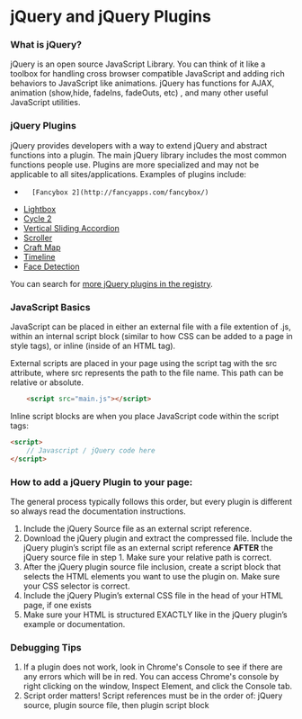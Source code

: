 jQuery and jQuery Plugins
=========================

### What is jQuery?

jQuery is an open source JavaScript Library. You can think of it like a toolbox for handling cross browser compatible JavaScript and adding rich behaviors to JavaScript like animations. jQuery has functions for AJAX, animation (show,hide, fadeIns, fadeOuts, etc) , and many other useful JavaScript utilities.

### jQuery Plugins

jQuery provides developers with a way to extend jQuery and abstract functions into a plugin. The main jQuery library includes the most common functions people use. Plugins are more specialized and may not be applicable to all sites/applications. Examples of plugins include:

*		[Fancybox 2](http://fancyapps.com/fancybox/)
*   [Lightbox](http://leandrovieira.com/projects/jquery/lightbox/)
*   [Cycle 2](http://jquery.malsup.com/cycle2/)
*   [Vertical Sliding Accordion](http://tympanus.net/codrops/2011/07/22/vertical-sliding-accordion/)
*   [Scroller](http://www.jscraft.net/demo/plugins/scroller/)
*   [Craft Map](http://www.jscraft.net/plugins/craftmap.html)
*   [Timeline](http://timeline.verite.co/?utm_source=javascriptweekly&utm_medium=email#hero-unit "Timeline")
*   [Face Detection](http://facedetection.jaysalvat.com/)


You can search for [more jQuery plugins in the registry](http://plugins.jquery.com/).

### JavaScript Basics

JavaScript can be placed in either an external file with a file extention of .js, within an internal script block (similar to how CSS can be added to a page in style tags), or inline (inside of an HTML tag). 

External scripts are placed in your page using the script tag with the src attribute, where src represents the path to the file name. This path can be relative or absolute.

```html
	<script src="main.js"></script>
```


Inline script blocks are when you place JavaScript code within the script tags:

```html
<script>
	// Javascript / jQuery code here
</script>
```


### How to add a jQuery Plugin to your page:

The general process typically follows this order, but every plugin is different so always read the documentation instructions.


1. Include the jQuery Source file as an external script reference.
2. Download the jQuery plugin and extract the compressed file. Include the jQuery plugin’s script file as an external script reference __AFTER__ the jQuery source file in step 1. Make sure your relative path is correct.
3. After the jQuery plugin source file inclusion, create a script block that selects the HTML elements you want to use the plugin on. Make sure your CSS selector is correct. 
4. Include the jQuery Plugin’s external CSS file in the head of your HTML page, if one exists
5. Make sure your HTML is structured EXACTLY like in the jQuery plugin’s example or documentation.


### Debugging Tips

1. If a plugin does not work, look in Chrome's Console to see if there are any errors which will be in red. You can access Chrome's console by right clicking on the window, Inspect Element, and click the Console tab.
2. Script order matters! Script references must be in the order of: jQuery source, plugin source file, then plugin script block